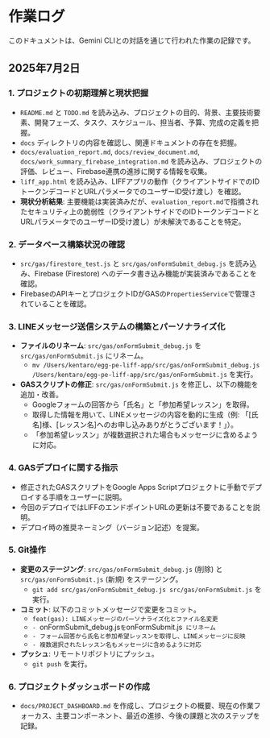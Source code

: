 # 作業ログ

このドキュメントは、Gemini CLIとの対話を通じて行われた作業の記録です。

## 2025年7月2日

### 1. プロジェクトの初期理解と現状把握
- `README.md` と `TODO.md` を読み込み、プロジェクトの目的、背景、主要技術要素、開発フェーズ、タスク、スケジュール、担当者、予算、完成の定義を把握。
- `docs` ディレクトリの内容を確認し、関連ドキュメントの存在を把握。
- `docs/evaluation_report.md`, `docs/review_document.md`, `docs/work_summary_firebase_integration.md` を読み込み、プロジェクトの評価、レビュー、Firebase連携の進捗に関する情報を収集。
- `liff_app.html` を読み込み、LIFFアプリの動作（クライアントサイドでのIDトークンデコードとURLパラメータでのユーザーID受け渡し）を確認。
- **現状分析結果**: 主要機能は実装済みだが、`evaluation_report.md`で指摘されたセキュリティ上の脆弱性（クライアントサイドでのIDトークンデコードとURLパラメータでのユーザーID受け渡し）が未解決であることを特定。

### 2. データベース構築状況の確認
- `src/gas/firestore_test.js` と `src/gas/onFormSubmit_debug.js` を読み込み、Firebase (Firestore) へのデータ書き込み機能が実装済みであることを確認。
- FirebaseのAPIキーとプロジェクトIDがGASの`PropertiesService`で管理されていることを確認。

### 3. LINEメッセージ送信システムの構築とパーソナライズ化
- **ファイルのリネーム**: `src/gas/onFormSubmit_debug.js` を `src/gas/onFormSubmit.js` にリネーム。
  - `mv /Users/kentaro/egg-pe-liff-app/src/gas/onFormSubmit_debug.js /Users/kentaro/egg-pe-liff-app/src/gas/onFormSubmit.js` を実行。
- **GASスクリプトの修正**: `src/gas/onFormSubmit.js` を修正し、以下の機能を追加・改善。
  - Googleフォームの回答から「氏名」と「参加希望レッスン」を取得。
  - 取得した情報を用いて、LINEメッセージの内容を動的に生成（例: 「[氏名]様、[レッスン名]へのお申し込みありがとうございます！」）。
  - 「参加希望レッスン」が複数選択された場合もメッセージに含めるように対応。

### 4. GASデプロイに関する指示
- 修正されたGASスクリプトをGoogle Apps Scriptプロジェクトに手動でデプロイする手順をユーザーに説明。
- 今回のデプロイではLIFFのエンドポイントURLの更新は不要であることを説明。
- デプロイ時の推奨ネーミング（バージョン記述）を提案。

### 5. Git操作
- **変更のステージング**: `src/gas/onFormSubmit_debug.js` (削除) と `src/gas/onFormSubmit.js` (新規) をステージング。
  - `git add src/gas/onFormSubmit_debug.js src/gas/onFormSubmit.js` を実行。
- **コミット**: 以下のコミットメッセージで変更をコミット。
  - `feat(gas): LINEメッセージのパーソナライズ化とファイル名変更`
  - `- `onFormSubmit_debug.js` を `onFormSubmit.js` にリネーム`
  - `- フォーム回答から氏名と参加希望レッスンを取得し、LINEメッセージに反映`
  - `- 複数選択されたレッスン名もメッセージに含めるように対応`
- **プッシュ**: リモートリポジトリにプッシュ。
  - `git push` を実行。

### 6. プロジェクトダッシュボードの作成
- `docs/PROJECT_DASHBOARD.md` を作成し、プロジェクトの概要、現在の作業フォーカス、主要コンポーネント、最近の進捗、今後の課題と次のステップを記録。
